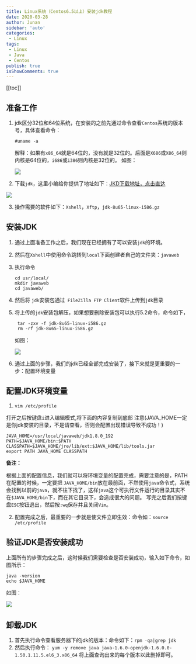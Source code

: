 ```yaml
---
title: Linux系统（Centos6.5以上）安装jdk教程
date: 2020-03-28
author: Junan
sidebar: 'auto'
categories:
 - Linux
tags:
 - Linux
 - Java
 - Centos
publish: true
isShowComments: true
---
```


[[toc]]

## 准备工作
1. jdk区分32位和64位系统，在安装的之前先通过命令查看`Centos`系统的版本号，具体查看命令：
   
   ```
   #uname -a
   ```
   
   解释：如果有`x86_64`就是64位的，没有就是32位的。后面是`X686`或`X86_64`则内核是64位的，`i686`或`i386`则内核是32位的。
   如图：
   
   ![](https://gitee.com/taojunnan/blog-resources/raw/master/static/20200328192836.png)
   
2. 下载`jdk`，这里小编给你提供了地址如下：[JKD下载地址，点击直达](https://www.oracle.com/java/technologies/javase-jdk8-downloads.html)

   

![](https://gitee.com/taojunnan/blog-resources/raw/master/static/20200328194717.png)

3. 操作需要的软件如下：`Xshell`，`Xftp`，`jdk-8u65-linux-i586.gz`

## 安装JDK

1. 通过上面准备工作之后，我们现在已经拥有了可以安装`jdk`的环境。

2. 然后在`Xshell`中使用命令跳转到`local`下面创建者自己的文件夹：`javaweb`

3. 执行命令 

   ```
   cd usr/local/
   mkdir javaweb
   cd javaweb/
   ```

   

4. 然后将 `jdk`安装包通过` FileZilla FTP Client`软件上传到`jdk`目录

5. 将上传的`jdk`安装包解压，如果想要删除安装包可以执行5.2命令，命令如下，

   ```
    tar -zxv -f jdk-8u65-linux-i586.gz
    rm -rf jdk-8u65-linux-i586.gz
   ```

    如图：　　　

   ![](https://gitee.com/taojunnan/blog-resources/raw/master/static/20200328193356.png)

6. 通过上面的步骤，我们的jdk已经全部完成安装了，接下来就是更重要的一步：配置环境变量

## 配置JDK环境变量
1.  `vim /etc/profile`

   打开之后按键盘`i`进入编辑模式,将下面的内容复制到底部 注意(JAVA_HOME一定是你jdk安装的目录，不是请查看，否则会配置出现错误导致不成功！)

```
JAVA_HOME=/usr/local/javaweb/jdk1.8.0_192
PATH=$JAVA_HOME/bin:$PATH
CLASSPATH=$JAVA_HOME/jre/lib/ext:$JAVA_HOME/lib/tools.jar
export PATH JAVA_HOME CLASSPATH
```

  **备注：**

根据上面的配置信息，我们就可以将环境变量的配置完成，需要注意的是，PATH在配置的时候，一定要把     `JAVA_HOME/bin`放在最前面，不然使用`java`命令式，系统会找到以前的`java`，就不往下找了，这样`java`这个可执行文件运行的目录其实不在`$JAVA_HOME/bin`下，而在其它目录下，会造成很大的问题。
写完之后我们按键盘`ESC`按钮退出，然后按`:wq`保存并且关闭`Vim`。

2. 配置完成之后，最重要的一步就是使文件立即生效：命令如：`source /etc/profile`

## 验证JDK是否安装成功
上面所有的步骤完成之后，这时候我们需要检查是否安装成功，输入如下命令，如图所示：

```
java -version
echo $JAVA_HOME
```

如图：

![](https://gitee.com/taojunnan/blog-resources/raw/master/static/20200328193535.png)　　　　　

## 卸载JDK
1.  首先执行命令查看服务器下的jdk的版本：命令如下：`rpm -qa|grep jdk`
2. 然后执行命令： `yum -y remove java java-1.6.0-openjdk-1.6.0.0-1.50.1.11.5.el6_3.x86_64`
   将上面查询出来的每个版本以此删掉即可。